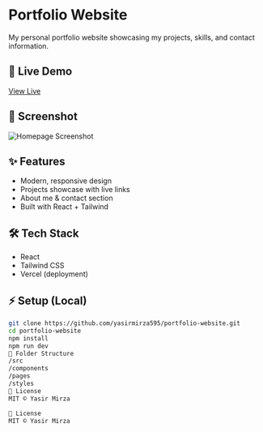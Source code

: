 # Portfolio Website

My personal portfolio website showcasing my projects, skills, and contact information.

## 🚀 Live Demo
[View Live](https://portfolio-website-pi-gilt-94.vercel.app/)

## 📸 Screenshot
![Homepage Screenshot](./assets/homepage.png)

## ✨ Features
- Modern, responsive design
- Projects showcase with live links
- About me & contact section
- Built with React + Tailwind

## 🛠️ Tech Stack
- React
- Tailwind CSS
- Vercel (deployment)

## ⚡ Setup (Local)
```bash
git clone https://github.com/yasirmirza595/portfolio-website.git
cd portfolio-website
npm install
npm run dev
📂 Folder Structure
/src
/components
/pages
/styles
📜 License
MIT © Yasir Mirza

📜 License
MIT © Yasir Mirza
